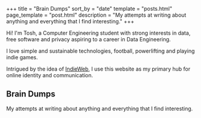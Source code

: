 +++
title = "Brain Dumps"
sort_by = "date"
template = "posts.html"
page_template = "post.html"
description = "My attempts at writing about anything and everything that I find interesting."
+++

Hi! I'm Tosh, a Computer Engineering student with strong interests in data, free software and privacy aspiring to a career in Data Engineering.

I love simple and sustainable technologies, football, powerlifting and playing indie games.

Intrigued by the idea of [IndieWeb](https://indieweb.org/), I use this website as my primary hub for online identity and communication.

## Brain Dumps
My attempts at writing about anything and everything that I find interesting.

